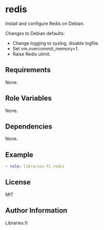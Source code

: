 redis
=========

Install and configure Redis on Debian.

Changes to Debian defaults:
- Change logging to syslog, disable logfile.
- Set vm.overcommit_memory=1.
- Raise Redis ulimit.

Requirements
------------

None.

Role Variables
--------------

None.

Dependencies
------------

None.

Example
----------------
```yaml
- role: libraries-fi.redis
```

License
-------

MIT

Author Information
------------------

Libraries.fi
